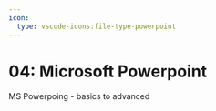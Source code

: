 ```yaml
---
icon:
  type: vscode-icons:file-type-powerpoint
---
```

# 04: Microsoft Powerpoint

MS Powerpoing - basics to advanced

